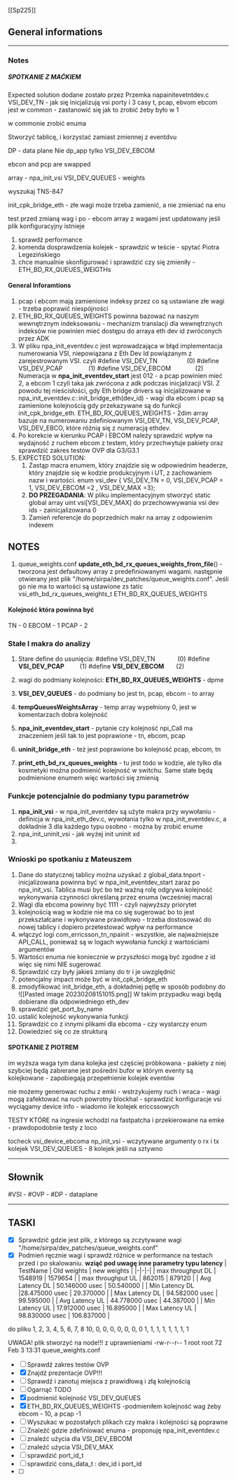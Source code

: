 [[Sp225]]

## General informations

---
### Notes
##### SPOTKANIE Z MAĆKIEM
Expected solution dodane zostało przez Przemka
napainitevetntdev.c VSI_DEV_TN - jak się inicjalizują vsi porty i 3 casy t, pcap, ebvom
ebcom jest w common - zastanowić się jak to zrobić żeby było w 1

w commonie zrobić enuma

Stworzyć tablicę, i korzystać zamiast zmiennej z eventdvu

DP - data plane
Nie dp_app tylko VSI_DEV_EBCOM

ebcon and pcp are swapped

array - npa_init_vsi
VSI_DEV_QUEUES - weights

wyszukaj TNS-847

init_cpk_bridge_eth - złe wagi może trzeba zamienić, a nie zmieniać na enu

test przed zmianą wag i po - ebcom
array z wagami jest updatowany jeśli plik konfiguracyjny istnieje


1. sprawdź performance 
2. komenda dosprawdzenia kolejek - sprawdzić w teście - spytać Piotra Legezińskiego
3. chce manualnie skonfigurować i sprawdzić czy się zmieniły - ETH_BD_RX_QUEUES_WEIGTHs

#### General Inforamtions
1. pcap i ebcom mają zamienione indeksy przez co są ustawiane złe wagi - trzeba poprawić niespójności
2. ETH_BD_RX_QUEUES_WEIGHTS powinna bazować na naszym wewnętrznym indeksowaniu - mechanizm translacji dla wewnętrznych indeksów nie powinien mieć dostępu do arraya eth dev id zwróconych przez ADK
3. W pliku npa_init_eventdev.c jest wprowadzająca w błąd implementacja numerowania VSI, niepowiązana z Eth Dev Id powiązanym z zarejestrowanym VSI. czyli 
   \#define VSI_DEV_TN                 (0)
   \#define VSI_DEV_PCAP               (1)
   \#define VSI_DEV_EBCOM              (2)
   Numeracja  w **npa_init_eventdev_start** jest 012 - a pcap powinien mieć 2, a ebcom 1 czyli taka jak zwrócona z adk podczas inicjalizacji VSI.
   Z  powodu tej nieścisłości, gdy Eth bridge drivers są inicjalizowane w npa_init_eventdev.c::init_bridge_eth(dev_id) - wagi dla ebcom i pcap są zamienione kolejnością gdy przekazywane są do funkcji init_cpk_bridge_eth.
   ETH_BD_RX_QUEUES_WEIGHTS - 2dim array bazuje na numerowaniu zdefiniowanym VSI_DEV_TN, VSI_DEV_PCAP, VSI_DEV_EBCO, które różnią się z numeracją ethdev.
4. Po korekcie w kierunku PCAP i EBCOM należy sprawdzić wpływ na wydajność z ruchem ebcom z testem, który przechwytuje pakiety oraz sprawdzić zakres testów OVP dla G3/G3.1
5. EXPECTED SOLUTION:
	1. Zastąp macra enumem, który znajdzie się w odpowiednim headerze, który znajdzie się w kodzie produkcyjnym i UT, z zachowaniem nazw i wartości.
	   enum vsi_dev { VSI_DEV_TN = 0, VSI_DEV_PCAP = 1, VSI_DEV_EBCOM =2 , VSI_DEV_MAX =3};
	 2. **DO PRZEGADANIA**: W pliku implementacyjnym stworzyć static global array uint vsi\[VSI_DEV_MAX] do przechowwywania vsi dev ids - zainicjalizowana 0
	 3. Zamień referencje do poprzednich makr na array z odpowienim indexem

## NOTES
1. queue_weights.conf
**update_eth_bd_rx_queues_weights_from_file**() - tworzona jest defaultowy array z predefiniowanymi wagami. następnie otwierany jest plik "/home/sirpa/dev_patches/queue_weights.conf". Jeśli go nie ma to wartości są ustawione zs tatic vsi_eth_bd_rx_queues_weights_t ETH_BD_RX_QUEUES_WEIGHTS

#### Kolejność która powinna być
TN - 0 
EBCOM - 1
PCAP - 2

### Stałe I makra do analizy
1. Stare define do usunięcia:
	\#define VSI_DEV_TN              (0)
	\#define **VSI_DEV_PCAP**          (1)
	\#define **VSI_DEV_EBCOM**       (2)
	
2. wagi do podmiany kolejności:
	**ETH_BD_RX_QUEUES_WEIGHTS** - dpme
3. **VSI_DEV_QUEUES** - do podmiany bo jest tn, pcap, ebcom - to array
4. **tempQueuesWeightsArray** - temp array wypełniony 0, jest w komentarzach dobra kolejność
5. **npa_init_eventdev_start** - pytanie czy kolejność npi_Call ma znaczeniem jeśli tak to jest poprawione - tn, ebcom, pcap
6. **uninit_bridge_eth** - też jest poprawione bo kolejność pcap, ebcom, tn
7. **print_eth_bd_rx_queues_weights** - tu jest todo w kodzie, ale tylko dla kosmetyki można podmienić kolejność w switchu. Same stałe będą podmienione enumem więc wartości się zmienią

### Funkcje potencjalnie do podmiany typu parametrów
1. **npa_init_vsi** - w npa_init_eventdev są użyte makra przy wywołaniu - definicja w npa_init_eth_dev.c, wywołania tylko w npa_init_eventdev.c, a dokładnie 3 dla każdego typu osobno - można by zrobić enume
2. npa_init_uninit_vsi - jak wyżej  init uninit xd
3. 

### Wnioski po spotkaniu z Mateuszem
1. Dane do statycznej tablicy można uzyskać z global_data.tnport - inicjalizowana powinna być w npa_init_eventdev_start zaraz po npa_init_vsi. Tablica musi być bo też ważną rolę odgrywa kolejność wykonywania czynności określaną przez enuma (wcześniej macra)
2. Wagi dla ebcoma powinny być 1111 - czyli najwyższy priorytet
3. kolejnością wag w kodzie nie ma co się sugerować bo to jest przekształcane i wykonywane prawidłowo - trzeba dostosować do nowej tablicy i dopiero przetestować wpływ na performance
4. włączyć logi com_erricsson_tn_npainit - wszystkie, ale najważniejsze API_CALL, ponieważ są w logach wywołania funckji z wartościami argumentów
5. Wartości enuma nie koniecznie w przyszłości mogą być zgodne z id więc się nimi NIE sugerować
6. Sprawdzić czy były jakieś zmiany do tr i je uwzględnić
7. potencjalny impact może być w init_cpk_bridge_eth
8. zmodyfikować init_bridge_eth, a dokładniej pętlę w sposób podobny do
   ![[Pasted image 20230208151015.png]]
   W takim przypadku wagi  będą dobierane dla odpowiedniego eth_dev
10. sprawdzić get_port_by_name
11. ustalić kolejność wykonywania funkcji
12. Sprawdzić co z innymi plikami dla ebcoma - czy wystarczy enum
13. Dowiedzieć się co ze strukturą 

#### SPOTKANIE Z PIOTREM
im wyższa waga tym dana kolejka jest częściej próbkowana - pakiety z niej szybciej będą zabierane
jest pośredni bufor w którym eventy są kolejkowane - zapobiegają przepełnienie kolejek eventów

nie możemy generowac ruchu z emki - wstrzykujemy ruch i wraca - wagi mogą zafektować na ruch powrotny
blockhal - sprawdzić konfiguracje vsi
wyciągamy device info - wiadomo ile kolejek ericcssowych

TESTY KTÓRE na ingresie wchodzi na fastpatcha i przekierowane na emke - prawdopodobnie testy z loco

tocheck  vsi_device_ebcoma
np_init_vsi - wczytywane argumenty o rx i tx kolejek VSI_DEV_QUEUES - 8 kolejek jeśli na sztywno

---
## Słownik
#VSI -
#OVP - 
#DP - dataplane

---
## TASKI
- [x] Sprawdzić gdzie jest plik, z którego są zczytywane wagi 
      "/home/sirpa/dev_patches/queue_weights.conf"
- [x] Podmień ręcznie wagi i sprawdź różnice w performance na testach przed i po skalowaniu. **wziąć pod uwagę inne parametry typu latency**
| TestName |  Old weights | new weights | 
|-|-|-|
| max throughput DL | 1548919 | 1579654 |
| max throughput UL | 862015 | 879120 |
| Avg Latency DL | 50.146000 usec | 50.540000 |
| Min Latency DL |28.475000 usec | 29.370000 |
| Max Latency DL | 94.582000 usec | 99.595000 |
| Avg Latency UL | 44.778000 usec | 44.387000 |
| Min Latency UL | 17.912000 usec | 16.895000 |
| Max Latency UL | 98.830000 usec | 106.837000 |

do pliku
1, 2, 3, 4, 5, 6, 7, 8
10, 0, 0, 0, 0, 0, 0, 0 
1, 1, 1, 1, 1, 1, 1, 1 

UWAGA! plik stworzyć na node!!!
z uprawnieniami -rw-r--r-- 1 root root   72 Feb  3 13:31 queue_weights.conf
- [ ] Sprawdź zakres testów OVP
- [x] Znajdź prezentacje OVP!!!
- [ ] Sprawdź i zanotuj miejsca z prawidłową i złą kolejnością
- [ ] Ogarnąć TODO
- [x] podmienić kolejność VSI_DEV_QUEUES
- [x] ETH_BD_RX_QUEUES_WEIGHTS -podmieniłem kolejność wag żeby ebcom - 10, a pcap -1
- [ ] Wyszukac w pozostałych plikach  czy makra i kolejności są poprawne
- [ ] Znaleźć gdzie zdefiniować enuma - proponuję npa_init_eventdev.c
- [ ] znaleźć użycia dla VSI_DEV_EBCOM
- [ ] znaleźć użycia VSI_DEV_MAX
- [ ] sprawdzić port_id_t
- [ ] sprawdzić cons_data_t : dev_id i port_id
- [ ] 
